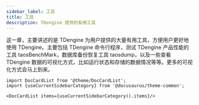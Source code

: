 ```yaml
---
sidebar_label: 工具
title: 工具
description: TDengine 提供的有用工具
---
```


这一章，主要讲述的是 TDengine 为用户提供的大量有用工具，方便用户更好地使用 TDengine。主要包括 TDengine 命令行程序，测试 TDengine 产品性能的工具 taosBenchMark，数据库备份恢复工具 taosdump，以及一些查看 TDengine 数据的可视化方式，比如运行状态和存储的数据情况等等。更多的可视化方式会马上到来。

```mdx-code-block
import DocCardList from '@theme/DocCardList';
import {useCurrentSidebarCategory} from '@docusaurus/theme-common';

<DocCardList items={useCurrentSidebarCategory().items}/>
```
